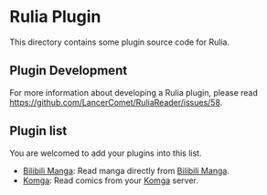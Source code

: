 # Rulia Plugin

This directory contains some plugin source code for Rulia.

## Plugin Development

For more information about developing a Rulia plugin, please read https://github.com/LancerComet/RuliaReader/issues/58.

## Plugin list

You are welcomed to add your plugins into this list.

 - [Bilibili Manga](./bilibili-manga): Read manga directly from [Bilibili Manga](https://manga.bilibili.com).
 - [Komga](./komga): Read comics from your [Komga](https://komga.org/) server.
